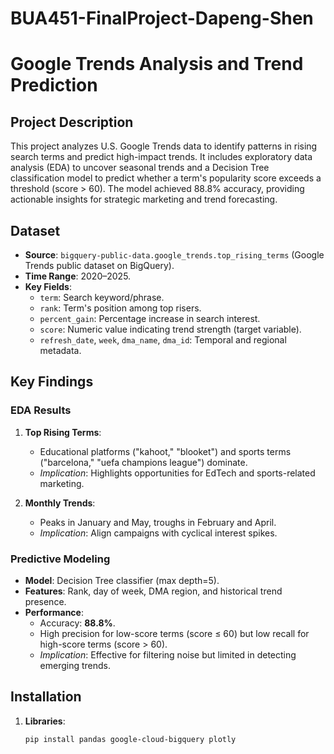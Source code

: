 # BUA451-FinalProject-Dapeng-Shen

# Google Trends Analysis and Trend Prediction

## Project Description
This project analyzes U.S. Google Trends data to identify patterns in rising search terms and predict high-impact trends. It includes exploratory data analysis (EDA) to uncover seasonal trends and a Decision Tree classification model to predict whether a term's popularity score exceeds a threshold (score > 60). The model achieved 88.8% accuracy, providing actionable insights for strategic marketing and trend forecasting.

## Dataset
- **Source**: `bigquery-public-data.google_trends.top_rising_terms` (Google Trends public dataset on BigQuery).
- **Time Range**: 2020–2025.
- **Key Fields**:
  - `term`: Search keyword/phrase.
  - `rank`: Term's position among top risers.
  - `percent_gain`: Percentage increase in search interest.
  - `score`: Numeric value indicating trend strength (target variable).
  - `refresh_date`, `week`, `dma_name`, `dma_id`: Temporal and regional metadata.

## Key Findings
### EDA Results
1. **Top Rising Terms**:  
   - Educational platforms ("kahoot," "blooket") and sports terms ("barcelona," "uefa champions league") dominate.
   - *Implication*: Highlights opportunities for EdTech and sports-related marketing.
   
2. **Monthly Trends**:  
   - Peaks in January and May, troughs in February and April.
   - *Implication*: Align campaigns with cyclical interest spikes.

### Predictive Modeling
- **Model**: Decision Tree classifier (max depth=5).
- **Features**: Rank, day of week, DMA region, and historical trend presence.
- **Performance**:
  - Accuracy: **88.8%**.
  - High precision for low-score terms (score ≤ 60) but low recall for high-score terms (score > 60).
  - *Implication*: Effective for filtering noise but limited in detecting emerging trends.

## Installation
1. **Libraries**:
   ```bash
   pip install pandas google-cloud-bigquery plotly
